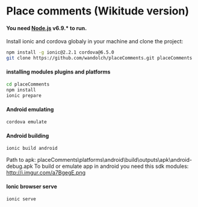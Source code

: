 # Place comments (Wikitude version)
#### You need [Node.js](https://nodejs.org/) v6.9.* to run.

Install ionic and cordova globaly in your machine and clone the project:
```sh
npm install -g ionic@2.2.1 cordova@6.5.0
git clone https://github.com/wandolch/placeComments.git placeComments
```

#### installing modules plugins and platforms
```sh
cd placeComments
npm install
ionic prepare
```

#### Android emulating
```sh
cordova emulate
```

#### Android building
```sh
ionic build android
```
Path to apk: placeComments\platforms\android\build\outputs\apk\android-debug.apk
To build or emulate app in android you need this sdk modules: http://i.imgur.com/a7BgegE.png

#### Ionic browser serve
```sh
ionic serve
```